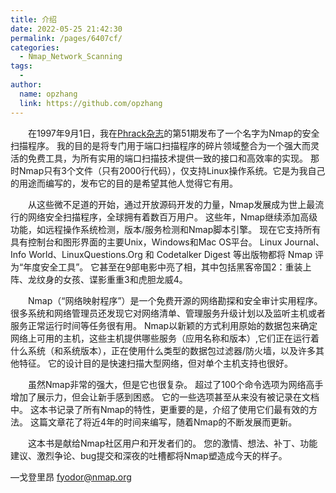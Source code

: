 ```yaml
---
title: 介绍
date: 2022-05-25 21:42:30
permalink: /pages/6407cf/
categories:
  - Nmap_Network_Scanning
tags:
  - 
author: 
  name: opzhang
  link: https://github.com/opzhang
---
```


&ensp;&ensp;&ensp;&ensp;在1997年9月1日，我在[Phrack杂志](http://www.phrack.org/)的第51期发布了一个名字为Nmap的安全扫描程序。
我的目的是将专门用于端口扫描程序的碎片领域整合为一个强大而灵活的免费工具，为所有实用的端口扫描技术提供一致的接口和高效率的实现。
那时Nmap只有3个文件（只有2000行代码），仅支持Linux操作系统。它是为我自己的用途而编写的，发布它的目的是希望其他人觉得它有用。

&ensp;&ensp;&ensp;&ensp;从这些微不足道的开始，通过开放源码开发的力量，Nmap发展成为世上最流行的网络安全扫描程序，全球拥有着数百万用户。
这些年，Nmap继续添加高级功能，如远程操作系统检测，版本/服务检测和Nmap脚本引擎。
现在它支持所有具有控制台和图形界面的主要Unix，Windows和Mac OS平台。
Linux Journal、Info World、LinuxQuestions.Org 和 Codetalker Digest 等出版物都将 Nmap 评为“年度安全工具”。
它甚至在9部电影中亮了相，其中包括黑客帝国2：重装上阵、龙纹身的女孩、谍影重重3和虎胆龙威4。

&ensp;&ensp;&ensp;&ensp;Nmap（“网络映射程序”）是一个免费开源的网络勘探和安全审计实用程序。很多系统和网络管理员还发现它对网络清单、管理服务升级计划以及监听主机或者服务正常运行时间等任务很有用。
Nmap以新颖的方式利用原始的数据包来确定网络上可用的主机，这些主机提供哪些服务（应用名称和版本）,它们正在运行着什么系统（和系统版本），正在使用什么类型的数据包过滤器/防火墙，以及许多其他特征。
它的设计目的是快速扫描大型网络，但对单个主机支持也很好。

&ensp;&ensp;&ensp;&ensp;虽然Nmap非常的强大，但是它也很复杂。
超过了100个命令选项为网络高手增加了展示力，但会让新手感到困惑。
它的一些选项甚至从来没有被记录在文档中。
这本书记录了所有Nmap的特性，更重要的是，介绍了使用它们最有效的方法。
这篇文章花了将近4年的时间来编写，随着Nmap的不断发展而更新。

&ensp;&ensp;&ensp;&ensp;这本书是献给Nmap社区用户和开发者们的。
您的激情、想法、补丁、功能建议、激烈争论、bug提交和深夜的吐槽都将Nmap塑造成今天的样子。

—戈登里昂 <fyodor@nmap.org>